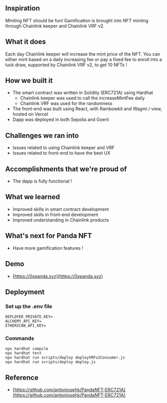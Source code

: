 ## Inspiration
Miniting NFT should be fun! Gamification is brought into NFT minitng through Chainlink keeper and Chainlink VRF v2.

## What it does
Each day Chainlink keeper will increase the mint price of the NFT. You can either mint based on a daily increasing fee or pay a fixed fee to enroll into a luck draw, supported by Chainlink VRF v2, to get 10 NFTs !

## How we built it
- The smart contract was written in Solidity (ERC721A) using Hardhat
   - Chainlink keeper was used to call the increaseMintFee daily
   - Chainlink VRF was used for the randomness
- The front-end was built using React, with Rainbowkit and Wagmi / view, hosted on Vercel
- Dapp was deployed in both Sepolia and Goerli

## Challenges we ran into
- Issues related to using Chainlink keeper and VRF
- Issues related to front-end to have the best UX

## Accomplishments that we're proud of
- The dapp is fully functional !

## What we learned
- Improved skills in smart contract development
- Improved skills in front-end development
- Improved understanding in Chainlink products

## What's next for Panda NFT
- Have more gamification features !

## Demo
 - [https://0xpanda.xyz](https://0xpanda.xyz)

## Deployment

### Set up the .env file
```
DEPLOYER_PRIVATE_KEY=
ALCHEMY_API_KEY=
ETHERSCAN_API_KEY=
```

### Commands
```
npx hardhat compile
npx hardhat test
npx hardhat run scripts/deploy deployVRFv2Consumer.js
npx hardhat run scripts/deploy deploy.js
```

## Reference
 - [https://github.com/antoniosehk/PandaNFT-ERC721A](https://github.com/antoniosehk/PandaNFT-ERC721A)
